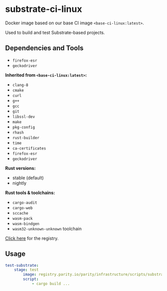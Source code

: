 # substrate-ci-linux

Docker image based on our base CI image `<base-ci-linux:latest>`.

Used to build and test Substrate-based projects.

## Dependencies and Tools

- `firefox-esr`
- `geckodriver`

**Inherited from `<base-ci-linux:latest>`:**

- `clang-8`
- `cmake`
- `curl`
- `g++`
- `gcc`
- `git`
- `libssl-dev`
- `make`
- `pkg-config`
- `rhash`
- `rust-builder`
- `time`
- `ca-certificates`
- `firefox-esr`
- `geckodriver`

**Rust versions:**

- stable (default)
- nightly

**Rust tools & toolchains:**

- `cargo-audit`
- `cargo-web`
- `sccache`
- `wasm-pack`
- `wasm-bindgen`
- `wasm32-unknown-unknown` toolchain

[Click here](https://registry.parity.io/parity/infrastructure/scripts/substrate-ci-linux) for the registry.

## Usage

```yaml
test-substrate:
    stage: test
        image: registry.parity.io/parity/infrastructure/scripts/substrate-ci-linux
        script:
            - cargo build ...
```
